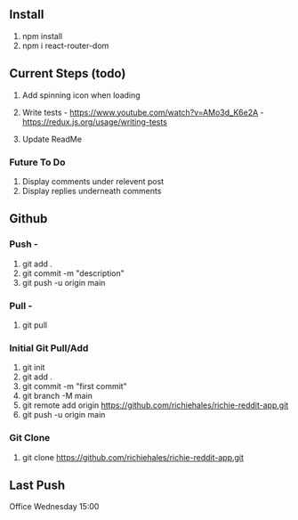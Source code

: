 ## Install
1. npm install
2. npm i react-router-dom


## Current Steps (todo)
1. Add spinning icon when loading
2. Write tests  - https://www.youtube.com/watch?v=AMo3d_K6e2A
                - https://redux.js.org/usage/writing-tests
 
3. Update ReadMe


### Future To Do
1. Display comments under relevent post
2. Display replies underneath comments


## Github
### Push - 
1. git add .
2. git commit -m "description"
3. git push -u origin main

### Pull -
1. git pull

### Initial Git Pull/Add
1. git init
2. git add .
3. git commit -m "first commit"
4. git branch -M main
5. git remote add origin https://github.com/richiehales/richie-reddit-app.git
6. git push -u origin main

### Git Clone
1. git clone https://github.com/richiehales/richie-reddit-app.git


## Last Push
Office Wednesday 15:00

